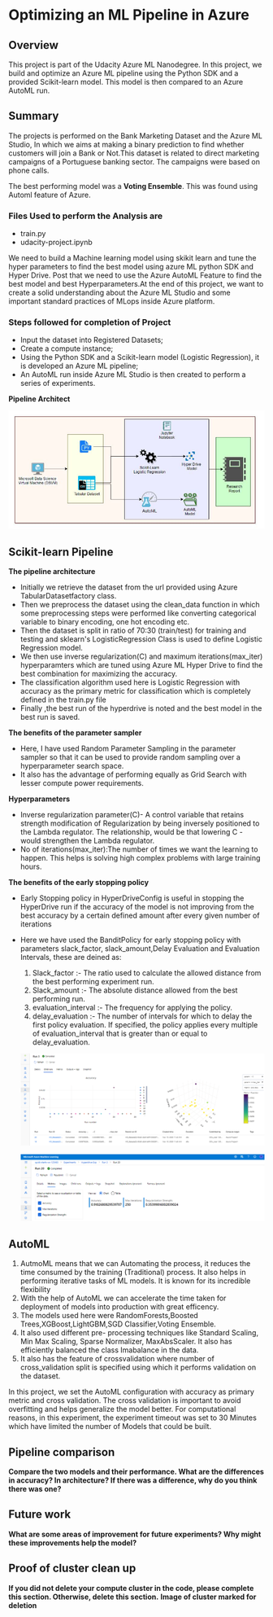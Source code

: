 # Optimizing an ML Pipeline in Azure

## Overview
This project is part of the Udacity Azure ML Nanodegree.
In this project, we build and optimize an Azure ML pipeline using the Python SDK and a provided Scikit-learn model.
This model is then compared to an Azure AutoML run.

## Summary
The projects is performed on the Bank Marketing Dataset and the Azure ML Studio, In which we aims at making a binary prediction to find whether customers will join a Bank or Not.This dataset is related to direct marketing campaigns of a Portuguese banking sector. The campaigns were based on phone calls.

The best performing model was a **Voting Ensemble**. This was found using Automl feature of Azure.

### Files Used to perform the Analysis are 

- train.py
- udacity-project.ipynb

We need to build a Machine learning model using skikit learn and tune the hyper parameters to find the best model using azure ML python SDK and Hyper Drive.
Post that we need to use the Azure AutoML Feature to find the best model and best Hyperparameters.At the end of this project, we want to create a solid understanding about the Azure ML Studio and some important standard practices of MLops inside Azure platform.

### Steps followed for completion of Project 

- Input the dataset into Registered Datasets;
- Create a compute instance;
- Using the Python SDK and a Scikit-learn model (Logistic Regression), it is developed an Azure ML pipeline;
- An AutoML run inside Azure ML Studio is then created to perform a series of experiments.

**Pipeline Architect**

![Pipeline Architect](https://github.com/yash872/ML_with_Azure_Nanodegree/blob/main/Optimizing-an-ML-Pipeline-in-Azure/Pipeline_Architect.JPG?raw=true "Pipeline Architect")

## Scikit-learn Pipeline

**The pipeline architecture**
- Initially we retrieve the dataset from the url provided using Azure TabularDatasetfactory class.
- Then we preprocess the dataset using the clean_data function in which some preprocessing steps were performed like converting categorical variable to binary encoding, one hot encoding etc.
- Then the dataset is split in ratio of 70:30 (train/test) for training and testing and sklearn's LogisticRegression Class is used to define Logistic Regression model.
- We then use inverse regularization(C) and maximum iterations(max_iter) hyperparamters which are tuned using Azure ML Hyper Drive to find the best combination for maximizing the accuracy.
- The classification algorithm used here is Logistic Regression with accuracy as the primary metric for classification which is completely defined in the train.py file
- Finally ,the best run of the hyperdrive is noted and the best model in the best run is saved.

**The benefits of the parameter sampler**
- Here, I have used Random Parameter Sampling in the parameter sampler so that it can be used to provide random sampling over a hyperparameter search space.
- It also has the advantage of performing equally as Grid Search with lesser compute power requirements.

**Hyperparameters**
- Inverse regularization parameter(C)- A control variable that retains strength modification of Regularization by being inversely positioned to the Lambda regulator. The relationship, would be that lowering C - would strengthen the Lambda regulator.
- No of iterations(max_iter):The number of times we want the learning to happen. This helps is solving high complex problems with large training hours.

**The benefits of the early stopping policy**
- Early Stopping policy in HyperDriveConfig is useful in stopping the HyperDrive run if the accuracy of the model is not improving from the best accuracy by a certain defined amount after every given number of iterations
- Here we have used the BanditPolicy for early stopping policy with parameters slack_factor, slack_amount,Delay Evaluation and Evaluation Intervals, these are deined as:
  1. Slack_factor :- The ratio used to calculate the allowed distance from the best performing experiment run.
  2. Slack_amount :- The absolute distance allowed from the best performing run.
  3. evaluation_interval :- The frequency for applying the policy.
  4. delay_evaluation :- The number of intervals for which to delay the first policy evaluation. If specified, the policy applies every multiple of evaluation_interval that is   greater than or equal to delay_evaluation.
  
  
  ![Child Runs](https://github.com/yash872/ML_with_Azure_Nanodegree/blob/main/Optimizing-an-ML-Pipeline-in-Azure/Child_runs.png?raw=true "Child Runs")
  
  ![HyperDrive Metrics](https://github.com/yash872/ML_with_Azure_Nanodegree/blob/main/Optimizing-an-ML-Pipeline-in-Azure/HyperDrive_Metrics.png?raw=true "HyperDrive Metrics")

## AutoML
  1.  AutmoML means that we can Automating the process, it reduces the time consumed by the training (Traditional) process. It also helps in performing iterative tasks of ML models. It is known for its incredible flexibility
  2.  With the help of AutoML we can accelerate the time taken for deployment of models into production with great efficency.
  3.  The models used here were RandomForests,Boosted Trees,XGBoost,LightGBM,SGD Classifier,Voting Ensemble.
  4.  It also used different pre- processing techniques like Standard Scaling, Min Max Scaling, Sparse Normalizer, MaxAbsScaler. It also has efficiently balanced the class Imabalance in the data.
  5.  It also has the feature of crossvalidation where number of cross_validation split is specified using which it performs validation on the dataset.

In this project, we set the AutoML configuration with accuracy as primary metric and cross validation. The cross validation is important to avoid overfitting and helps generalize the model better. For computational reasons, in this experiment, the experiment timeout was set to 30 Minutes which have limited the number of Models that could be built.

## Pipeline comparison
**Compare the two models and their performance. What are the differences in accuracy? In architecture? If there was a difference, why do you think there was one?**

## Future work
**What are some areas of improvement for future experiments? Why might these improvements help the model?**

## Proof of cluster clean up
**If you did not delete your compute cluster in the code, please complete this section. Otherwise, delete this section.**
**Image of cluster marked for deletion**
